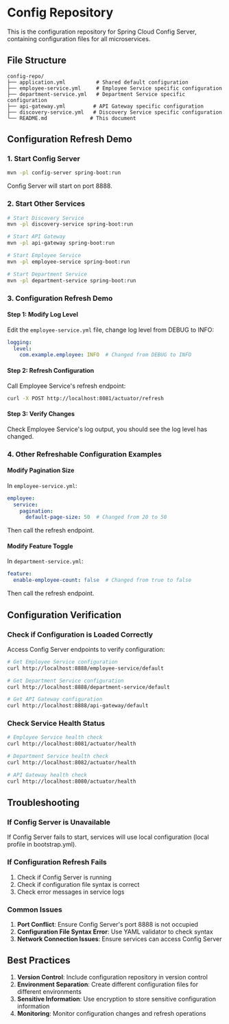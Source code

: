 # Config Repository

This is the configuration repository for Spring Cloud Config Server, containing configuration files for all microservices.

## File Structure

```
config-repo/
├── application.yml          # Shared default configuration
├── employee-service.yml     # Employee Service specific configuration
├── department-service.yml   # Department Service specific configuration
├── api-gateway.yml         # API Gateway specific configuration
├── discovery-service.yml   # Discovery Service specific configuration
└── README.md              # This document
```

## Configuration Refresh Demo

### 1. Start Config Server

```bash
mvn -pl config-server spring-boot:run
```

Config Server will start on port 8888.

### 2. Start Other Services

```bash
# Start Discovery Service
mvn -pl discovery-service spring-boot:run

# Start API Gateway
mvn -pl api-gateway spring-boot:run

# Start Employee Service
mvn -pl employee-service spring-boot:run

# Start Department Service
mvn -pl department-service spring-boot:run
```

### 3. Configuration Refresh Demo

#### Step 1: Modify Log Level

Edit the `employee-service.yml` file, change log level from DEBUG to INFO:

```yaml
logging:
  level:
    com.example.employee: INFO  # Changed from DEBUG to INFO
```

#### Step 2: Refresh Configuration

Call Employee Service's refresh endpoint:

```bash
curl -X POST http://localhost:8081/actuator/refresh
```

#### Step 3: Verify Changes

Check Employee Service's log output, you should see the log level has changed.

### 4. Other Refreshable Configuration Examples

#### Modify Pagination Size

In `employee-service.yml`:

```yaml
employee:
  service:
    pagination:
      default-page-size: 50  # Changed from 20 to 50
```

Then call the refresh endpoint.

#### Modify Feature Toggle

In `department-service.yml`:

```yaml
feature:
  enable-employee-count: false  # Changed from true to false
```

Then call the refresh endpoint.

## Configuration Verification

### Check if Configuration is Loaded Correctly

Access Config Server endpoints to verify configuration:

```bash
# Get Employee Service configuration
curl http://localhost:8888/employee-service/default

# Get Department Service configuration
curl http://localhost:8888/department-service/default

# Get API Gateway configuration
curl http://localhost:8888/api-gateway/default
```

### Check Service Health Status

```bash
# Employee Service health check
curl http://localhost:8081/actuator/health

# Department Service health check
curl http://localhost:8082/actuator/health

# API Gateway health check
curl http://localhost:8080/actuator/health
```

## Troubleshooting

### If Config Server is Unavailable

If Config Server fails to start, services will use local configuration (local profile in bootstrap.yml).

### If Configuration Refresh Fails

1. Check if Config Server is running
2. Check if configuration file syntax is correct
3. Check error messages in service logs

### Common Issues

1. **Port Conflict**: Ensure Config Server's port 8888 is not occupied
2. **Configuration File Syntax Error**: Use YAML validator to check syntax
3. **Network Connection Issues**: Ensure services can access Config Server

## Best Practices

1. **Version Control**: Include configuration repository in version control
2. **Environment Separation**: Create different configuration files for different environments
3. **Sensitive Information**: Use encryption to store sensitive configuration information
4. **Monitoring**: Monitor configuration changes and refresh operations
